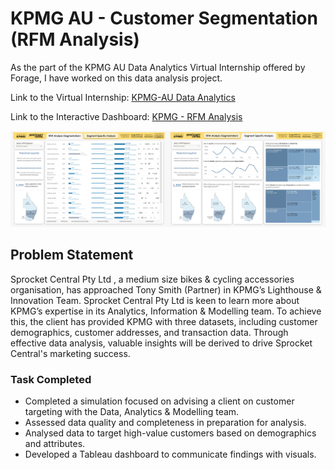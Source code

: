 # KPMG AU - Customer Segmentation (RFM Analysis)
As the part of the KPMG AU Data Analytics Virtual Internship offered by Forage, I have worked on this data analysis project.

Link to the Virtual Internship: [KPMG-AU Data Analytics](https://www.theforage.com/simulations/kpmg-au/data-analytics-y7gh)

Link to the Interactive Dashboard: [KPMG - RFM Analysis](https://public.tableau.com/views/KPMG-RFMAnalysis/RFMAnalysis?:language=en-GB&:display_count=n&:origin=viz_share_link)

<p align="center">
  <img src="https://github.com/dharamdudi/KPMG-Customer_Data_Analysis/blob/main/assets/img/kpmg_both.jpg">
</p>

## Problem Statement
Sprocket Central Pty Ltd , a medium size bikes & cycling accessories organisation, has approached Tony Smith (Partner) in KPMG’s Lighthouse & Innovation Team. 
Sprocket Central Pty Ltd is keen to learn more about KPMG’s expertise in its Analytics, Information & Modelling team. To achieve this, the client has provided KPMG with three datasets, 
including customer demographics, customer addresses, and transaction data. Through effective data analysis, valuable insights will be derived to drive Sprocket Central's marketing success.


### Task Completed

- Completed a simulation focused on advising a client on customer targeting with the Data, Analytics & Modelling team.
- Assessed data quality and completeness in preparation for analysis.
- Analysed data to target high-value customers based on demographics and attributes.
- Developed a Tableau dashboard to communicate findings with visuals.

